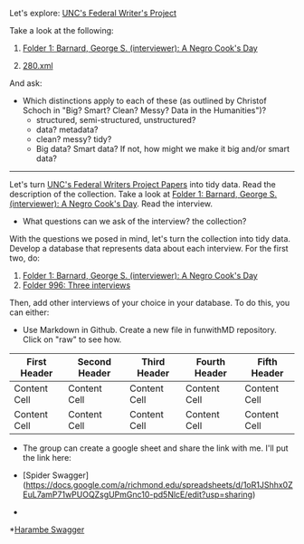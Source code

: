 Let's explore: [UNC's Federal Writer's Project](http://finding-aids.lib.unc.edu/03709/)

Take a look at the following:

1. [Folder 1: Barnard, George S. (interviewer): A Negro Cook's Day](http://dc.lib.unc.edu/cdm/ref/collection/03709/id/1004)

2. [280.xml](https://github.com/introdh2016/labs/blob/master/280.xml)

And ask:

* Which distinctions apply to each of these (as outlined by Christof Schoch in "Big? Smart? Clean? Messy? Data in the Humanities")?
  * structured, semi-structured, unstructured?
  * data? metadata?
  * clean? messy? tidy?
  * Big data? Smart data?  If not, how might we make it big and/or smart data?
  

  
-------

Let's turn [UNC's Federal Writers Project Papers](http://finding-aids.lib.unc.edu/03709/) into tidy data.  Read the description of the collection.  Take a look at [Folder 1: Barnard, George S. (interviewer): A Negro Cook's Day](http://dc.lib.unc.edu/cdm/ref/collection/03709/id/1004). Read the interview. 

* What questions can we ask of the interview? the collection? 

With the questions we posed in mind, let's turn the collection into tidy data. Develop a database that represents data about each interview. For the first two, do:

1. [Folder 1: Barnard, George S. (interviewer): A Negro Cook's Day](http://dc.lib.unc.edu/cdm/ref/collection/03709/id/1004)
2. [Folder 996: Three interviews](http://dc.lib.unc.edu/cdm/singleitem/collection/03709/id/1085/rec/1)

Then, add other interviews of your choice in your database. 
To do this, you can either:

* Use Markdown in Github. Create a new file in funwithMD repository. Click on "raw" to see how.


| First Header  | Second Header |  Third Header  |  Fourth Header |  Fifth  Header  |   
| ------------- | ------------- | ------------- | ------------- | ------------- |
| Content Cell  | Content Cell  | Content Cell  |Content Cell  |Content Cell  |
| Content Cell  | Content Cell  | Content Cell  |Content Cell  |Content Cell  |

* The group can create a google sheet and share the link with me. I'll put the link here: 


* [Spider Swagger] (https://docs.google.com/a/richmond.edu/spreadsheets/d/1oR1JShhx0ZEuL7amP71wPUOQZsgUPmGnc10-pd5NlcE/edit?usp=sharing)
* 
*[Harambe Swagger](https://docs.google.com/spreadsheets/d/1AM9JWSQBJ1_84Bm-qu77iO-V5ULUkEIHdeacscLe5Tk/edit?usp=sharing)

